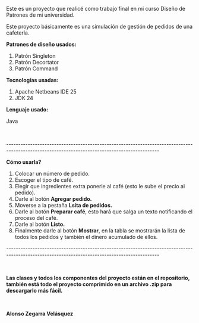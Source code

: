 <p>Este es un proyecto que realicé como trabajo final en mi curso Diseño de Patrones de mi universidad.</p>
<p>Este proyecto básicamente es una simulación de gestión de pedidos de una cafetería.</p>
<p><b>Patrones de diseño usados:</b></p>
<ol>
  <li>Patrón Singleton</li>
  <li>Patrón Decortator</li>
  <li>Patrón Command</li>
</ol>
<p><b>Tecnologías usadas:</b></p>
<ol>
  <li>Apache Netbeans IDE 25</li>
  <li>JDK 24</li>
</ol>
<p><b>Lenguaje usado:</b></p>
<p>Java</p>
<br>
<p>----------------------------------------------------------------------------------------------------------------------------------------------</p>
<p><b>Cómo usarla?</b></p>
<ol>
  <li>Colocar un número de pedido.</li>
  <li>Escoger el tipo de café.</li>
  <li>Elegir que ingredientes extra ponerle al café (esto le sube el precio al pedido).</li>
  <li>Darle al botón <b>Agregar pedido.</b></li>
  <li>Moverse a la pestaña <b>Lsita de pedidos.</b></li>
  <li>Darle al botón <b>Preparar café</b>, esto hará que salga un texto notificando el proceso del café.</li>
  <li>Darle al botón <b>Listo.</b></li>
  <li>Finalmente darle al botón <b>Mostrar</b>, en la tabla se mostrarán la lista de todos los pedidos y también el dinero acumulado de ellos.</li>
</ol>
<p>----------------------------------------------------------------------------------------------------------------------------------------------</p>
<br>
<p><b>Las clases y todos los componentes del proyecto están en el repositorio, también está todo el proyecto comprimido en un archivo .zip para descargarlo más fácil.</b></p>
<br>
<p><b>Alonso Zegarra Velásquez</b></p>

